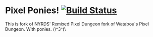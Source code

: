Pixel Ponies! [![Build Status](https://annatala.com/pixelponies/pixelponies.svg?branch=master)](https://annatala.com/pixelponies)
=====================

This is fork of NYRDS' Remixed Pixel Dungeon fork of Watabou's Pixel Dungeon. With ponies. /)^3^(\

